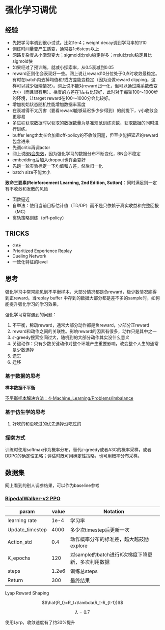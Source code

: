 # 强化学习调优

## 经验

- 先把学习率调到很小试试，比如1e-4；weight decay调到学习率的1/10
- 训练时间量变产生质变，通常要1e6steps以上
- 网路复杂度从小渐渐变大；sigmoid比relu稳定得多；rrelu比relu稳定且比sigmoid快
- 如果经过了预训练，就减小探索率，从0.5衰减到0.05
- reward正则化会表现好一些。网上说让reward10分位处于0点时收敛最稳定。有时在batch内去掉均值和/或方差能变稳定（因为没做reward clipping，这样可以减少极端情况）。网上说不能对reward归一化，但可以通过乘系数改变大小（而且很有用）。梯度的方差在1左右比较好，此时对于每轮100～1000步的环境，让target reward在100～1000分会比较好。
- 增加初始状态随机性能增加数据丰富度
- 在衰减得不太厉害（要看reward能够延迟多少步得到）的前提下，$\gamma$小收敛会更容易
- 多进程获取数据时以获取的数据数量为基准规范训练次数，获取数据的同时进行训练。
- buffer length太长会加重off-policy的不收敛问题，但至少能把延迟的reward包含进来
- 先调critic再调actor
- 网上说[BN会失效](https://zhuanlan.zhihu.com/p/210761985)，因为强化学习的数据分布不断变化，BN会不稳定
- embedding后加入dropout也许会变好
- 先跑一轮实验标定一下均值和方差，然后归一化
- batch size不能太小

**致命三要素(Reinforcement Learning, 2nd Edition, Sutton)**：同时满足则一定有不收敛和发散的风险

- 函数逼近
- 自举法：使用当前目标估计值（TD/DP）而不是只依赖于真实收益和完整回报（MC）
- 离轨策略训练（off-policy）

## TRICKS

- GAE
- Prioritized Experience Replay
- Dueling Network
- 一致化特征的level

## 思考

强化学习中常常能见到不平衡样本，大部分情况都是负reward，极少数情况能得到正reward。当replay buffer 中存到的数据大部分都是差不多的sample时，如何能提升强化学习的学习效果，

强化学习常常遇到的问题：

1. 不平衡，稀疏reward，通常大部分动作都是负reward，少部分正reward
2. reward和动作之间的关联性。影响reward的因素有很多，动作只是其中之一
3. $\epsilon$-greedy搜索空间过大，随机到的大部分动作其实没什么意义
4. 关键动作：只有少数关键动作对整个环境产生重要影响，改变整个人生的通常是少数选择
5. 遗忘
6. 迁移

### 基于数据的思考

**样本数据不平衡**

[不平衡样本解决方法：4-Machine_Learning/Problems/Imbalance](../../Problems/Imbalance.md)

### 基于仿生学的思考

1. 好吃的和没吃过的优先选择没吃过的

### 探索方式

训练时使用softmax作为概率分布，替代$\epsilon$-greedy或者A3C的概率采样，或者DDPG的确定性策略；评估时既可用确定性策略，也可用概率分布采样。

## 数据集

网上看到的别人调参结果，可以作为baseline参考

### [BipedalWalker-v2 PPO](https://zhuanlan.zhihu.com/p/322058020)

| param           | value | Notation                                         |
| --------------- | ----- | ------------------------------------------------ |
| learning rate   | 1e-4  | 学习率                                           |
| Update_timestep | 4000  | 多少次timestep后更新一次                         |
| Action_std      | 0.4   | 动作概率分布的标准差，越大越鼓励explore          |
| K_epochs        | 120   | 对sample的batch进行K次梯度下降更新，多次利用数据 |
| steps           | 1.2e6 | 训练总steps                                      |
| Return          | 300   | 最终结果                                         |

Lyap Reward Shaping

$$\hat{R_t}=R_t+\lambda(R_t-R_{t-1})$$

$$\lambda=0.7$$

使用Lyrp，收敛速度有了约30%提升
